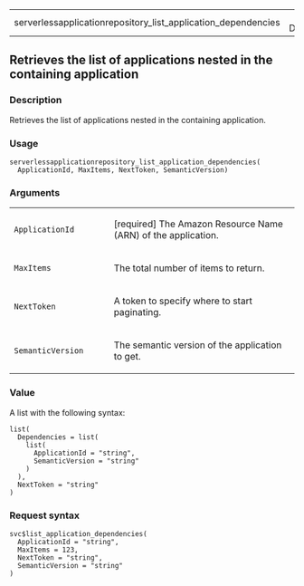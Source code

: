 <table style="width: 100%;">
<tbody>
<tr class="odd">
<td>serverlessapplicationrepository_list_application_dependencies</td>
<td style="text-align: right;">R Documentation</td>
</tr>
</tbody>
</table>

## Retrieves the list of applications nested in the containing application

### Description

Retrieves the list of applications nested in the containing application.

### Usage

    serverlessapplicationrepository_list_application_dependencies(
      ApplicationId, MaxItems, NextToken, SemanticVersion)

### Arguments

<table>
<colgroup>
<col style="width: 35%" />
<col style="width: 65%" />
</colgroup>
<tbody>
<tr class="odd">
<td><code
id="serverlessapplicationrepository_list_application_dependencies_:_ApplicationId">ApplicationId</code></td>
<td><p>[required] The Amazon Resource Name (ARN) of the
application.</p></td>
</tr>
<tr class="even">
<td><code
id="serverlessapplicationrepository_list_application_dependencies_:_MaxItems">MaxItems</code></td>
<td><p>The total number of items to return.</p></td>
</tr>
<tr class="odd">
<td><code
id="serverlessapplicationrepository_list_application_dependencies_:_NextToken">NextToken</code></td>
<td><p>A token to specify where to start paginating.</p></td>
</tr>
<tr class="even">
<td><code
id="serverlessapplicationrepository_list_application_dependencies_:_SemanticVersion">SemanticVersion</code></td>
<td><p>The semantic version of the application to get.</p></td>
</tr>
</tbody>
</table>

### Value

A list with the following syntax:

    list(
      Dependencies = list(
        list(
          ApplicationId = "string",
          SemanticVersion = "string"
        )
      ),
      NextToken = "string"
    )

### Request syntax

    svc$list_application_dependencies(
      ApplicationId = "string",
      MaxItems = 123,
      NextToken = "string",
      SemanticVersion = "string"
    )
